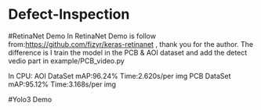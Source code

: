 # Defect-Inspection


#RetinaNet  Demo
In RetinaNet Demo is follow from:https://github.com/fizyr/keras-retinanet , thank you for the author.
The difference is I train the model in the PCB & AOI dataset and add the detect vedio part in example/PCB_video.py

In CPU:
AOI DataSet mAP:96.24% Time:2.620s/per img
PCB DataSet mAP:95.12% Time:3.168s/per img


#Yolo3 Demo
